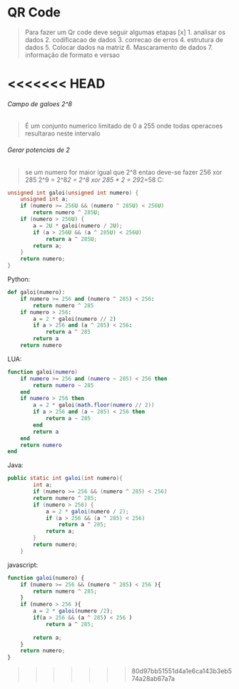 # QR Code
> Para fazer um Qr code deve seguir algumas etapas
> [x] 1.  analisar os  dados
> 2.  codificacao de dados
> 3.  correcao de erros
> 4.  estrutura de dados
> 5.  Colocar dados na matriz
> 6.  Mascaramento de dados
> 7.  informação de formato e  versao





<<<<<<< HEAD
=======
###### Campo de galoes 2^8
> É um conjunto numerico limitado de 0 a 255 onde todas operacoes resultarao neste intervalo

###### Gerar potencias de 2
> se um numero for maior igual  que 2^8 entao deve-se fazer 256 xor 285
>2^9 = 2^8*2 = 2^8 xor 285 * 2 = 29*2=58
C:
```C
unsigned int galoi(unsigned int numero) {
    unsigned int a;
    if (numero >= 256U && (numero ^ 285U) < 256U)
        return numero ^ 285U;
    if (numero > 256U) {
        a = 2U * galoi(numero / 2U);
        if (a > 256U && (a ^ 285U) < 256U)
            return a ^ 285U;
        return a;
    }
    return numero;
}
```
Python:
```Python
def galoi(numero):
    if numero >= 256 and (numero ^ 285) < 256:
        return numero ^ 285
    if numero > 256:
        a = 2 * galoi(numero // 2)
        if a > 256 and (a ^ 285) < 256:
            return a ^ 285
        return a
    return numero

```
LUA:
```lua
function galoi(numero) 
    if numero >= 256 and (numero ~ 285) < 256 then
        return numero ~ 285
    end
    if numero > 256 then
        a = 2 * galoi(math.floor(numero // 2))
        if a > 256 and (a ~ 285) < 256 then
            return a ~ 285
        end
        return a
    end
    return numero
end

```
Java:
```Java
public static int galoi(int numero){
        int a;
        if (numero >= 256 && (numero ^ 285) < 256)
        return numero ^ 285;
        if (numero > 256) {
            a = 2 * galoi(numero / 2);
            if (a > 256 && (a ^ 285) < 256)
                return a ^ 285;
            return a;
        }
        return numero;
    }
```
javascript:
```javascript
function galoi(numero) {
    if (numero >= 256 && (numero ^ 285) < 256 ){
        return numero ^ 285;
    }
    if (numero > 256 ){
        a = 2 * galoi(numero /2);
        if(a > 256 && (a ^ 285) < 256 )
            return a ^ 285;
        
        return a;
    }
    return numero;
}
```
>>>>>>> 80d97bb51551d4a1e6ca143b3eb574a28ab67a7a
